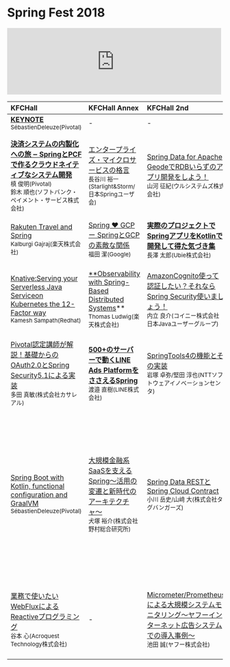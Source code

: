# Spring Fest 2018


<iframe src="https://hatenablog-parts.com/embed?url=http%3A%2F%2Fspringfest2018.springframework.jp%2F" title="Spring Fest 2018 comes on 10.31 at KFC Hall &amp; Rooms" class="embed-card embed-webcard" scrolling="no" frameborder="0" style="display: block; width: 100%; height: 155px; max-width: 500px; margin: 10px 0px;"></iframe>

|KFCHall|KFCHall Annex|KFCHall 2nd|Room111|
|:-|:-|:-|:-|
|**[KEYNOTE](/page1.md)**<br><small>SébastienDeleuze(Pivotal)</small>|-|-|-|
|**[決済システムの内製化への旅 ‒ SpringとPCFで作るクラウドネイティブなシステム開発](/page2.md)**<br><small>槙 俊明(Pivotal)<br>鈴⽊ 順也(ソフトバンク・ペイメント・サービス株式会社)</small>|[エンタープライズ・マイクロサービスの格⾔](/page3.md)<br><small>⻑⾕川 裕⼀(Starlight&Storm/⽇本Springユーザ会)</small>|[Spring Data for Apache GeodeでRDBいらずのアプリ開発をしよう！](/page4.md)<br><small>⼭河 征紀(ウルシステムズ株式会社)</small>|[これからSpringを使う開発者が知っておくべきこと](/page5.md)<br><small>⼟岐 孝平(⽇本Springユーザ会スタッフ)</small>|
|[Rakuten Travel and Spring](/page6.md)<br><small>Kalburgi Gajraj(楽天株式会社)</small>|[Spring ♥ GCP ー SpringとGCPの素敵な関係](/page7.md)<br><small>福⽥ 潔(Google)</small>|**[実際のプロジェクトでSpringアプリをKotlinで開発して得た気づき集](/page8.md)**<br><small>⻑澤 太郎(Ubie株式会社)</small>|[Thymeleafさいしょの⼀歩](/page9.md)<br><small>伊賀 敏樹</small>|
|[Knative:Serving your Serverless Java Serviceon Kubernetes the 12-Factor way](/page10.md)<br><small>Kamesh Sampath(Redhat)</small>|[**Observability with Spring-Based Distributed Systems](/page11.md)**<br><small>Thomas Ludwig(楽天株式会社)</small>|[AmazonCognito使って認証したい？それならSpring Security使いましょう！](/page12.md)<br><small>内⽴ 良介(コイニー株式会社 ⽇本Javaユーザーグループ)</small>|[SpringBootで作るRESTful Web Service](/page13.md)<br><small>⼤野 渉(Starlight & Storm/JSUGスタッフ)</small>|
|[Pivotal認定講師が解説！基礎からのOAuth2.0とSpring Security5.1による実装](/page14.md)<br><small>多⽥ 真敏(株式会社カサレアル)</small>|**[500+のサーバーで動くLINE Ads PlatformをささえるSpring](/page15.md)**<br><small>渡邉 直樹(LINE株式会社)</small>|[SpringTools4の機能とその実装](/page16.md)<br><small>岩塚 卓弥/堅⽥ 淳也(NTTソフトウェアイノベーションセンタ)</small>|[Spring5でSpring Testのここが変わる](/page17.md)<br><small>平栗 勇⼈(株式会社NTTデータ)</small>|
|[Spring Boot with Kotlin, functional configuration and GraalVM](/page18.md)<br><small>SébastienDeleuze(Pivotal)</small>|[⼤規模⾦融系SaaSを⽀えるSpring〜活⽤の変遷と新時代のアーキテクチャ〜](/page19.md)<br><small>⽝塚 裕介(株式会社野村総合研究所)</small>|[Spring Data RESTとSpring Cloud Contract](/page20.md)<br><small>⼩川 岳史/⼭﨑 ⼤(株式会社タグバンガーズ)</small>|**[Spring BootでHello Worldのその先へ〜ウェブDBプレスのSpring Boot特集で伝えたかったこと＆伝えきれなかったこと～](/page21.md)**<br><small>藤野 真聡(ソニーネットワークコミュニケーションズ株式会社)</small>|
|[業務で使いたいWebFluxによるReactiveプログラミング](/page22.md)<br><small>⾕本 ⼼(Acroquest Technology株式会社)</small>|-|[Micrometer/Prometheusによる⼤規模システムモニタリング〜ヤフーインターネット広告システムでの導入事例〜](/page23.md)<br><small>池⽥ 誠(ヤフー株式会社)</small>|**[Angularを⽤いたデザインスプリント開発と設計⼿法](/page24.md)**<br><small>佐川 夫美雄(アシラス株式会社)</small>|